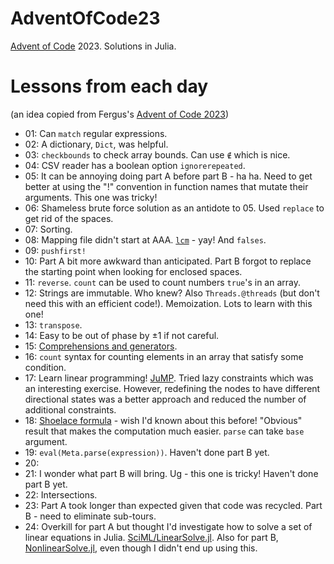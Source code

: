 # AdventOfCode23

[Advent of Code](https://adventofcode.com) 2023. Solutions in Julia.

# Lessons from each day

(an idea copied from Fergus's [Advent of Code 2023](https://github.com/fjebaker/advent-of-code-2023))

- 01: Can `match` regular expressions.
- 02: A dictionary, `Dict`, was helpful.
- 03: `checkbounds` to check array bounds. Can use `∉` which is nice.
- 04: CSV reader has a boolean option `ignorerepeated`.
- 05: It can be annoying doing part A before part B - ha ha. Need to get better at using the "!" convention in function names that mutate their arguments. This one was tricky!
- 06: Shameless brute force solution as an antidote to 05. Used `replace` to get rid of the spaces.
- 07: Sorting.
- 08: Mapping file didn't start at AAA. [`lcm`](https://docs.julialang.org/en/v1/base/math/#Base.lcm) - yay! And `falses`.
- 09: `pushfirst!`
- 10: Part A bit more awkward than anticipated. Part B forgot to replace the starting point when looking for enclosed spaces.
- 11: `reverse`. `count` can be used to count numbers `true`'s in an array.
- 12: Strings are immutable. Who knew? Also `Threads.@threads` (but don't need this with an efficient code!). Memoization. Lots to learn with this one!
- 13: `transpose`.
- 14: Easy to be out of phase by ±1 if not careful.
- 15: [Comprehensions and generators](https://docs.julialang.org/en/v1/manual/arrays/#man-comprehensions).
- 16: `count` syntax for counting elements in an array that satisfy some condition.
- 17: Learn linear programming! [JuMP](https://jump.dev/JuMP.jl/stable/). Tried lazy constraints which was an interesting exercise. However, redefining the nodes to have different directional states was a better approach and reduced the number of additional constraints.
- 18: [Shoelace formula](https://en.wikipedia.org/wiki/Shoelace_formula) - wish I'd known about this before! "Obvious" result that makes the computation much easier. `parse` can take `base` argument.
- 19: `eval(Meta.parse(expression))`. Haven't done part B yet.
- 20: 
- 21: I wonder what part B will bring. Ug - this one is tricky! Haven't done part B yet.
- 22: Intersections.
- 23: Part A took longer than expected given that code was recycled. Part B - need to eliminate sub-tours.
- 24: Overkill for part A but thought I'd investigate how to solve a set of linear equations in Julia. [SciML/LinearSolve.jl](https://docs.sciml.ai/LinearSolve/stable/). Also for part B, [NonlinearSolve.jl](https://docs.sciml.ai/NonlinearSolve/stable/), even though I didn't end up using this.
